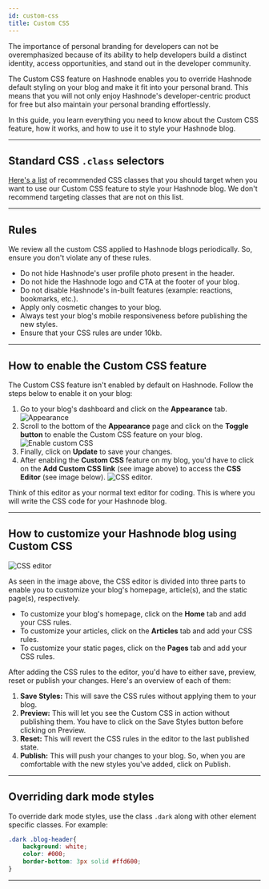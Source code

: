 ```yaml
---
id: custom-css
title: Custom CSS
---
```


The importance of personal branding for developers can not be overemphasized because of its ability to help developers build a distinct identity, access opportunities, and stand out in the developer community.

The Custom CSS feature on Hashnode enables you to override Hashnode default styling on your blog and make it fit into your personal brand. This means that you will not only enjoy Hashnode's developer-centric product for free but also maintain your personal branding effortlessly.

In this guide, you learn everything you need to know about the Custom CSS feature, how it works, and how to use it to style your Hashnode blog.  

---

## Standard CSS `.class` selectors

[Here's a list](standard-classes.md) of recommended CSS classes that you should target when you want to use our Custom CSS feature to style your Hashnode blog. We don't recommend targeting classes that are not on this list.

---

## Rules 

We review all the custom CSS applied to Hashnode blogs periodically. So, ensure you don't violate any of these rules. 

-   Do not hide Hashnode's user profile photo present in the header.
-   Do not hide the Hashnode logo and CTA at the footer of your blog.
-   Do not disable Hashnode's in-built features (example: reactions, bookmarks, etc.).
-   Apply only cosmetic changes to your blog.
-   Always test your blog's mobile responsiveness before publishing the new styles. 
-   Ensure that your CSS rules are under 10kb. 

---

## How to enable the Custom CSS feature

The Custom CSS feature isn't enabled by default on Hashnode. Follow the steps below to enable it on your blog:

1.  Go to your blog's dashboard and click on the **Appearance** tab. 
![Appearance](https://cdn.hashnode.com/res/hashnode/image/upload/v1623762104118/Fzl_8M2Qu.png)
2.  Scroll to the bottom of the **Appearance** page and click on the **Toggle button** to enable the Custom CSS feature on your blog.
![Enable custom CSS](https://cdn.hashnode.com/res/hashnode/image/upload/v1623762246048/0GfZ6uV1w.png)
3. Finally, click on **Update** to save your changes. 
4. After enabling the **Custom CSS** feature on my blog, you'd have to click on the **Add Custom CSS link** (see image above) to access the **CSS Editor** (see image below).
![CSS editor](https://cdn.hashnode.com/res/hashnode/image/upload/v1623764834657/u688ngSLD.png). 

Think of this editor as your normal text editor for coding. This is where you will write the CSS code for your Hashnode blog. 

---

## How to customize your Hashnode blog using Custom CSS

![CSS editor](https://cdn.hashnode.com/res/hashnode/image/upload/v1623764834657/u688ngSLD.png)

As seen in the image above, the CSS editor is divided into three parts to enable you to customize your blog's homepage, article(s), and the static page(s), respectively.

* To customize your blog's homepage, click on the **Home** tab and add your CSS rules.
* To customize your articles, click on the **Articles** tab and add your CSS rules.
* To customize your static pages, click on the **Pages** tab and add your CSS rules.

After adding the CSS rules to the editor, you'd have to either save, preview, reset or publish your changes. Here's an overview of each of them:

1. **Save Styles:** This will save the CSS rules without applying them to your blog.
2. **Preview:** This will let you see the Custom CSS in action without publishing them. You have to click on the Save Styles button before clicking on Preview.
3. **Reset:** This will revert the CSS rules in the editor to the last published state.
4. **Publish:** This will push your changes to your blog. So, when you are comfortable with the new styles you've added, click on Publish.

---

## Overriding dark mode styles

To override dark mode styles, use the class `.dark` along with other element specific classes. For example:

```css
.dark .blog-header{
    background: white;
    color: #000;
    border-bottom: 3px solid #ffd600;
}
```

---
